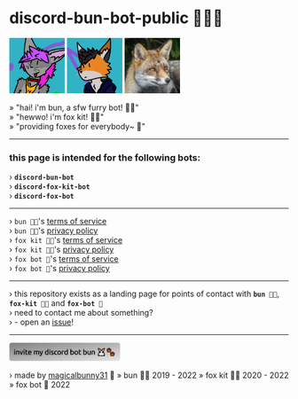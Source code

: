 # discord-bun-bot-public 🐰🦊🐾

<img src="./images/bun.png" title="bun" width="100" height="100"> <img src="./images/fox-kit.png" title="fox kit" width="100" height="100"> <img src="./images/fox-bot.jpg" title="fox kit" width="100" height="100">

» "hai! i'm bun, a sfw furry bot! 🐰🐾"
<br>
» "hewwo! i'm fox kit! 🦊🐾"
<br>
» "providing foxes for everybody~ 🦊"<br>

---

### this page is intended for the following bots:
› **`discord-bun-bot`**
<br>
› **`discord-fox-kit-bot`**
<br>
› **`discord-fox-bot`**

---

› `bun 🐰🐾`'s [terms of service](https://magicalbunny31.github.io/discord-bun-bot-public/bun/terms-of-service "https://magicalbunny31.github.io/discord-bun-bot-public/bun/terms-of-service 🔗")
<br>
› `bun 🐰🐾`'s [privacy policy](https://magicalbunny31.github.io/discord-bun-bot-public/bun/privacy-policy "https://magicalbunny31.github.io/discord-bun-bot-public/bun/privacy-policy 🔗")
<br>
› `fox kit 🦊🐾`'s [terms of service](https://magicalbunny31.github.io/discord-bun-bot-public/fox-kit/terms-of-service "https://magicalbunny31.github.io/discord-bun-bot-public/fox-kit/terms-of-service 🔗")
<br>
› `fox kit 🦊🐾`'s [privacy policy](https://magicalbunny31.github.io/discord-bun-bot-public/fox-kit/privacy-policy "https://magicalbunny31.github.io/discord-bun-bot-public/fox-kit/privacy-policy 🔗")
<br>
› `fox bot 🦊`'s [terms of service](https://magicalbunny31.github.io/discord-bun-bot-public/fox-bot/terms-of-service "https://magicalbunny31.github.io/discord-bun-bot-public/fox-bot/terms-of-service 🔗")
<br>
› `fox bot 🦊`'s [privacy policy](https://magicalbunny31.github.io/discord-bun-bot-public/fox-bot/privacy-policy "https://magicalbunny31.github.io/discord-bun-bot-public/fox-bot/privacy-policy 🔗")

---

› this repository exists as a landing page for points of contact with **`bun 🐰🐾`**, **`fox-kit 🦊🐾`** and **`fox-bot 🦊`**
<br>
› need to contact me about something?
<br>
› - open an [issue](https://github.com/magicalbunny31/discord-bun-bot-public/issues/new "open an issue 🐾")!

---

<a href="https://discord.com/api/oauth2/authorize?client_id=555489775981953045&permissions=534152342615&scope=bot%20applications.commands" target="_blank">
  <img src="./images/bun-invite.png" width="200" alt="invite my discord bot bun 🐾">
</a>

› made by [magicalbunny31](https://magicalbunny31.github.io "https://magicalbunny31.github.io 🔗
magicalbunny31's website 🐾") 🐾
» bun 🐰🐾 2019 - 2022
» fox kit 🦊🐾 2020 - 2022
» fox bot 🦊 2022
